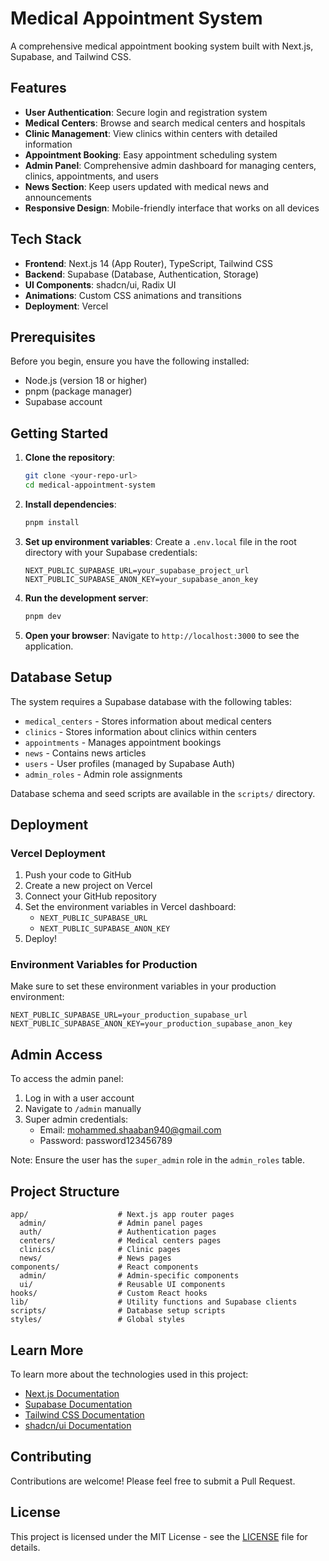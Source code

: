 # Medical Appointment System

A comprehensive medical appointment booking system built with Next.js, Supabase, and Tailwind CSS.

## Features

- **User Authentication**: Secure login and registration system
- **Medical Centers**: Browse and search medical centers and hospitals
- **Clinic Management**: View clinics within centers with detailed information
- **Appointment Booking**: Easy appointment scheduling system
- **Admin Panel**: Comprehensive admin dashboard for managing centers, clinics, appointments, and users
- **News Section**: Keep users updated with medical news and announcements
- **Responsive Design**: Mobile-friendly interface that works on all devices

## Tech Stack

- **Frontend**: Next.js 14 (App Router), TypeScript, Tailwind CSS
- **Backend**: Supabase (Database, Authentication, Storage)
- **UI Components**: shadcn/ui, Radix UI
- **Animations**: Custom CSS animations and transitions
- **Deployment**: Vercel

## Prerequisites

Before you begin, ensure you have the following installed:
- Node.js (version 18 or higher)
- pnpm (package manager)
- Supabase account

## Getting Started

1. **Clone the repository**:
   ```bash
   git clone <your-repo-url>
   cd medical-appointment-system
   ```

2. **Install dependencies**:
   ```bash
   pnpm install
   ```

3. **Set up environment variables**:
   Create a `.env.local` file in the root directory with your Supabase credentials:
   ```env
   NEXT_PUBLIC_SUPABASE_URL=your_supabase_project_url
   NEXT_PUBLIC_SUPABASE_ANON_KEY=your_supabase_anon_key
   ```

4. **Run the development server**:
   ```bash
   pnpm dev
   ```

5. **Open your browser**:
   Navigate to `http://localhost:3000` to see the application.

## Database Setup

The system requires a Supabase database with the following tables:
- `medical_centers` - Stores information about medical centers
- `clinics` - Stores information about clinics within centers
- `appointments` - Manages appointment bookings
- `news` - Contains news articles
- `users` - User profiles (managed by Supabase Auth)
- `admin_roles` - Admin role assignments

Database schema and seed scripts are available in the `scripts/` directory.

## Deployment

### Vercel Deployment

1. Push your code to GitHub
2. Create a new project on Vercel
3. Connect your GitHub repository
4. Set the environment variables in Vercel dashboard:
   - `NEXT_PUBLIC_SUPABASE_URL`
   - `NEXT_PUBLIC_SUPABASE_ANON_KEY`
5. Deploy!

### Environment Variables for Production

Make sure to set these environment variables in your production environment:
```env
NEXT_PUBLIC_SUPABASE_URL=your_production_supabase_url
NEXT_PUBLIC_SUPABASE_ANON_KEY=your_production_supabase_anon_key
```

## Admin Access

To access the admin panel:
1. Log in with a user account
2. Navigate to `/admin` manually
3. Super admin credentials:
   - Email: mohammed.shaaban940@gmail.com
   - Password: password123456789

Note: Ensure the user has the `super_admin` role in the `admin_roles` table.

## Project Structure

```
app/                    # Next.js app router pages
  admin/                # Admin panel pages
  auth/                 # Authentication pages
  centers/              # Medical centers pages
  clinics/              # Clinic pages
  news/                 # News pages
components/             # React components
  admin/                # Admin-specific components
  ui/                   # Reusable UI components
hooks/                  # Custom React hooks
lib/                    # Utility functions and Supabase clients
scripts/                # Database setup scripts
styles/                 # Global styles
```

## Learn More

To learn more about the technologies used in this project:

- [Next.js Documentation](https://nextjs.org/docs)
- [Supabase Documentation](https://supabase.com/docs)
- [Tailwind CSS Documentation](https://tailwindcss.com/docs)
- [shadcn/ui Documentation](https://ui.shadcn.com/docs)

## Contributing

Contributions are welcome! Please feel free to submit a Pull Request.

## License

This project is licensed under the MIT License - see the [LICENSE](LICENSE) file for details.